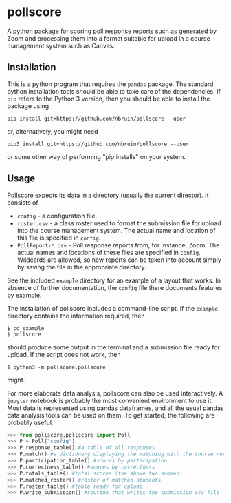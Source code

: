 # pollscore

A python package for scoring poll response reports such as generated by Zoom
and processing them into a format suitable for upload in a course management system
such as Canvas.

## Installation

This is a python program that requires the ``pandas`` package. The standard python installation tools should be able to take care of the dependencies. If `pip` refers to the Python 3 version, then you should be able to install the package using

    pip install git+https://github.com/nbruin/pollscore --user

or, alternatively, you might need

    pip3 install git+https://github.com/nbruin/pollscore --user

or some other way of performing "pip installs" on your system.

## Usage

Pollscore expects its data in a directory (usually the current director). It consists of

 * `config` - a configuration file.
 * `roster.csv` - a class roster used to format the submission file for upload into the course management system. The actual name and location of this file is specified in `config`.
 * `PollReport-*.csv` - Poll response reports from, for instance, Zoom. The actual names and locations of these files are specified in `config`. Wildcards are allowed, so new reports can be taken into account simply by saving the file in the appropriate directory.

See the included `example` directory for an example of a layout that works. In absence of further documentation, the `config` file there documents features by example.

The installation of pollscore includes a command-line script. If the `example` directory contains the information required, then

    $ cd example
    $ pollscore

should produce some output in the terminal and a submission file ready for upload. If the script does not work, then

    $ python3 -m pollscore.pollscore

might.

For more elaborate data analysis, pollscore can also be used interactively. A `jupyter` notebook is probably the most convenient environment to use it. Most data is represented using pandas dataframes, and all the usual pandas data analysis tools can be used on them. To get started, the following are probably useful:

```python
>>> from pollscore.pollscore import Poll
>>> P = Poll("config")
>>> P.response_table() #a table of all responses
>>> P.match() #a dictionary displaying the matching with the course roster
>>> P.participation_table() #scores by participation
>>> P.correctness_table() #scores by correctness
>>> P.totals_table() #total scores (the above two summed)
>>> P.matched_roster() #roster of matched students
>>> P.roster_table() #table ready for upload
>>> P.write_submission() #routine that writes the submission csv file
```

